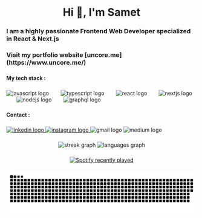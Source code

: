 <h1 align="center">Hi 👋, I'm Samet</h1>

###

<h3 align="left">I am a highly passionate Frontend Web Developer specialized in React & Next.js</h3>

###

<h3 align="left">Visit my portfolio website [uncore.me](https://www.uncore.me/)</h3>

###

<h4 align="left">My tech stack :</h4>

###

<div align="left">
  <img src="https://cdn.jsdelivr.net/gh/devicons/devicon/icons/javascript/javascript-original.svg" height="53" alt="javascript logo"  />
  <img width="23" />
  <img src="https://cdn.jsdelivr.net/gh/devicons/devicon/icons/typescript/typescript-original.svg" height="53" alt="typescript logo"  />
  <img width="23" />
  <img src="https://cdn.jsdelivr.net/gh/devicons/devicon/icons/react/react-original.svg" height="53" alt="react logo"  />
  <img width="23" />
  <img src="https://skillicons.dev/icons?i=nextjs" height="53" alt="nextjs logo"  />
  <img width="23" />
  <img src="https://cdn.jsdelivr.net/gh/devicons/devicon/icons/nodejs/nodejs-original.svg" height="53" alt="nodejs logo"  />
  <img width="23" />
  <img src="https://cdn.jsdelivr.net/gh/devicons/devicon/icons/graphql/graphql-plain.svg" height="53" alt="graphql logo"  />
</div>

###

<h4 align="left">Contact :</h4>

###

<div align="left">
  <a href="https://www.linkedin.com/in/samet-celik-170b0429a/" target="_blank">
    <img src="https://raw.githubusercontent.com/maurodesouza/profile-readme-generator/master/src/assets/icons/social/linkedin/default.svg" width="52" height="40" alt="linkedin logo"  />
  </a>
  <a href="https://www.instagram.com/uncor3" target="_blank">
    <img src="https://raw.githubusercontent.com/maurodesouza/profile-readme-generator/master/src/assets/icons/social/instagram/default.svg" width="52" height="40" alt="instagram logo"  />
  </a>
  <img src="https://raw.githubusercontent.com/maurodesouza/profile-readme-generator/master/src/assets/icons/social/gmail/default.svg" width="52" height="40" alt="gmail logo"  />
  <img src="https://raw.githubusercontent.com/maurodesouza/profile-readme-generator/master/src/assets/icons/social/medium/default.svg" width="52" height="40" alt="medium logo"  />
</div>

###

<div align="center">
  <img src="https://streak-stats.demolab.com?user=uncor3&locale=en&mode=weekly&theme=react&hide_border=false&border_radius=5&order=3" height="150" alt="streak graph"  />
  <img src="https://github-readme-stats.vercel.app/api/top-langs?username=uncor3&locale=en&hide_title=false&layout=compact&card_width=320&langs_count=5&theme=apprentice&hide_border=false&order=2" height="150" alt="languages graph"  />
</div>

###

<div align="center">
  <a href="https://open.spotify.com/user/31toaqmntkpi3b5auselymqwt2sm">
    <img src="https://spotify-recently-played-readme.vercel.app/api?user=31toaqmntkpi3b5auselymqwt2sm&count=5&unique=true" alt="Spotify recently played"  />
  </a>
</div>

###

<img src="https://raw.githubusercontent.com/uncor3/uncor3/output/snake.svg" alt="Snake animation" />

###
